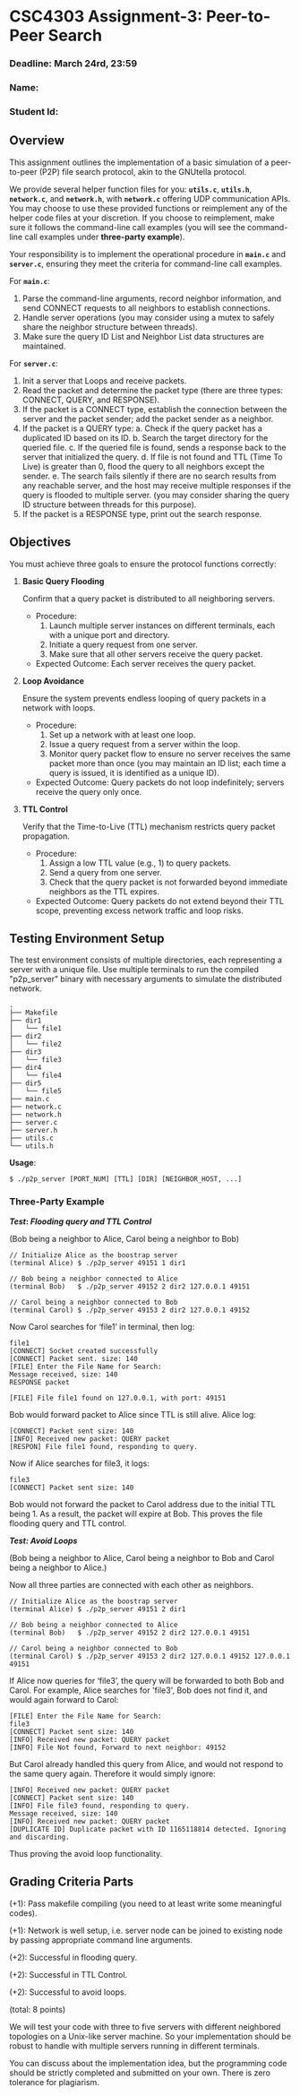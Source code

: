 # CSC4303 Assignment-3: Peer-to-Peer Search

### Deadline: March 24rd, 23:59
### Name:
### Student Id:

## Overview
This assignment outlines the implementation of a basic simulation of a peer-to-peer (P2P) file search protocol, akin to the GNUtella protocol. 

We provide several helper function files for you: **`utils.c`**, **`utils.h`**, **`network.c`**, and **`network.h`**, with **`network.c`** offering UDP communication APIs. You may choose to use these provided functions or reimplement any of the helper code files at your discretion. If you choose to reimplement, make sure it follows the command-line call examples (you will see the command-line call examples under **three-party example**).

Your responsibility is to implement the operational procedure in **`main.c`** and **`server.c`**, ensuring they meet the criteria for command-line call examples.

For **`main.c`**:

1. Parse the command-line arguments, record neighbor information, and send CONNECT requests to all neighbors to establish connections.
2. Handle server operations (you may consider using a mutex to safely share the neighbor structure between threads).
3. Make sure the query ID List and Neighbor List data structures are maintained.

For **`server.c`**:

1. Init a server that Loops and receive packets.
2. Read the packet and determine the packet type (there are three types: CONNECT, QUERY, and RESPONSE).
3. If the packet is a CONNECT type, establish the connection between the server and the packet sender; add the packet sender as a neighbor.
4. If the packet is a QUERY type:
a. Check if the query packet has a duplicated ID based on its ID.
b. Search the target directory for the queried file.
c. If the queried file is found, sends a response back to the server that initialized the query.
d. If file is not found and TTL (Time To Live) is greater than 0, flood the query to all neighbors except the sender.
e. The search fails silently if there are no search results from any reachable server, and the host may receive multiple responses if the query is flooded to multiple server. (you may consider sharing the query ID structure between threads for this purpose).
1. If the packet is a RESPONSE type, print out the search response.

## Objectives

You must achieve three goals to ensure the protocol functions correctly:

1. **Basic Query Flooding**
    
    Confirm that a query packet is distributed to all neighboring servers.
    
    * Procedure:
        1. Launch multiple server instances on different terminals, each with a unique port and directory.
        2. Initiate a query request from one server.
        3. Make sure that all other servers receive the query packet.
    * Expected Outcome: Each server receives the query packet.
2. **Loop Avoidance**
    
    Ensure the system prevents endless looping of query packets in a network with loops.
    
    * Procedure:
        1. Set up a network with at least one loop.
        2. Issue a query request from a server within the loop.
        3. Monitor query packet flow to ensure no server receives the same packet more than once (you may maintain an ID list; each time a query is issued, it is identified as a unique ID).
    * Expected Outcome: Query packets do not loop indefinitely; servers receive the query only once.
3. **TTL Control**
    
    Verify that the Time-to-Live (TTL) mechanism restricts query packet propagation.
    
    * Procedure:
        1. Assign a low TTL value (e.g., 1) to query packets.
        2. Send a query from one server.
        3. Check that the query packet is not forwarded beyond immediate neighbors as the TTL expires.
    * Expected Outcome: Query packets do not extend beyond their TTL scope, preventing excess network traffic and loop risks.

## Testing Environment Setup

The test environment consists of multiple directories, each representing a server with a unique file. Use multiple terminals to run the compiled "p2p_server" binary with necessary arguments to simulate the distributed network.

```
.
├── Makefile
├── dir1
│   └── file1
├── dir2
│   └── file2
├── dir3
│   └── file3
├── dir4
│   └── file4
├── dir5
│   └── file5
├── main.c
├── network.c
├── network.h
├── server.c
├── server.h
├── utils.c
└── utils.h
```

**Usage**:

```
$ ./p2p_server [PORT_NUM] [TTL] [DIR] [NEIGHBOR_HOST, ...]  

```

### Three-Party Example

***Test*: *Flooding query and TTL Control***

(Bob being a neighbor to Alice, Carol being a neighbor to Bob)

```
// Initialize Alice as the boostrap server
(terminal Alice) $ ./p2p_server 49151 1 dir1

// Bob being a neighbor connected to Alice
(terminal Bob)   $ ./p2p_server 49152 2 dir2 127.0.0.1 49151 

// Carol being a neighbor connected to Bob
(terminal Carol) $ ./p2p_server 49153 2 dir2 127.0.0.1 49152  
```  

Now Carol searches for ‘file1’ in terminal, then log:

```
file1
[CONNECT] Socket created successfully
[CONNECT] Packet sent. size: 140
[FILE] Enter the File Name for Search:
Message received, size: 140
RESPONSE packet

[FILE] File file1 found on 127.0.0.1, with port: 49151

```

Bob would forward packet to Alice since TTL is still alive. Alice log:

```
[CONNECT] Packet sent size: 140
[INFO] Received new packet: QUERY packet
[RESPON] File file1 found, responding to query.
```

Now if Alice searches for file3, it logs:

```
file3
[CONNECT] Packet sent size: 140

```

Bob would not forward the packet to Carol address due to the initial TTL being 1. As a result, the packet will expire at Bob. This proves the file flooding query and TTL control.  



***Test: Avoid Loops***

(Bob being a neighbor to Alice, Carol being a neighbor to Bob and Carol being a neighbor to Alice.)

Now all three parties are connected with each other as neighbors. 

```
// Initialize Alice as the boostrap server
(terminal Alice) $ ./p2p_server 49151 2 dir1

// Bob being a neighbor connected to Alice
(terminal Bob)   $ ./p2p_server 49152 2 dir2 127.0.0.1 49151 

// Carol being a neighbor connected to Bob
(terminal Carol) $ ./p2p_server 49153 2 dir2 127.0.0.1 49152 127.0.0.1 49151
```

If Alice now queries for ‘file3’, the query will be forwarded to both Bob and Carol. For example, Alice searches for 'file3', Bob does not find it, and would again forward to Carol:

```
[FILE] Enter the File Name for Search: 
file3
[CONNECT] Packet sent size: 140
[INFO] Received new packet: QUERY packet
[INFO] File Not found, Forward to next neighbor: 49152
```

But Carol already handled this query from Alice, and would not respond to the same query again. Therefore it would simply ignore:

```
[INFO] Received new packet: QUERY packet
[CONNECT] Packet sent size: 140
[INFO] File file3 found, responding to query.
Message received, size: 140
[INFO] Received new packet: QUERY packet
[DUPLICATE ID] Duplicate packet with ID 1165118814 detected. Ignoring and discarding.
```

Thus proving the avoid loop functionality.

## Grading Criteria Parts

(+1): Pass makefile compiling (you need to at least write some meaningful codes).

(+1): Network is well setup, i.e. server node can be joined to existing node by passing appropriate command line arguments.

(+2): Successful in flooding query.

(+2): Successful in TTL Control.

(+2): Successful to avoid loops.

(total: 8 points)

We will test your code with three to five servers with different neighbored topologies on a Unix-like server machine. So your implementation should be robust to handle with multiple servers running in different terminals. 

You can discuss about the implementation idea, but the programming code should be strictly completed and submitted on your own. There is zero tolerance for plagiarism.